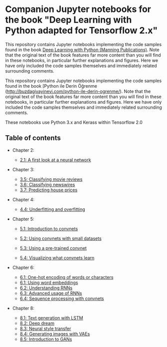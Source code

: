 # Companion Jupyter notebooks for the book "Deep Learning with Python adapted for Tensorflow 2.x"

This repository contains Jupyter notebooks implementing the code samples found in the book [Deep Learning with Python (Manning Publications)](https://www.manning.com/books/deep-learning-with-python?a_aid=keras&a_bid=76564dff). Note that the original text of the book features far more content than you will find in these notebooks, in particular further explanations and figures. Here we have only included the code samples themselves and immediately related surrounding comments.

This repository contains Jupyter notebooks implementing the code samples found in the book [Python ile Derin Öğrenme (http://buzdagiyayinevi.com/python-ile-derin-ogrenme/). Note that the original text of the book features far more content than you will find in these notebooks, in particular further explanations and figures. Here we have only included the code samples themselves and immediately related surrounding comments.


These notebooks use Python 3.x and Kerass within Tensorflow 2.0 

## Table of contents

* Chapter 2:
    * [2.1: A first look at a neural network](https://nbviewer.jupyter.org/github/birolkuyumcu/deep-learning-with-python-notebooks-tf2.x/blob/master/2.1-a-first-look-at-a-neural-network.ipynb)
* Chapter 3:
    * [3.5: Classifying movie reviews](https://nbviewer.jupyter.org/github/birolkuyumcu/deep-learning-with-python-notebooks-tf2.x/blob/master/3.5-classifying-movie-reviews.ipynb)
    * [3.6: Classifying newswires](https://nbviewer.jupyter.org/github/birolkuyumcu/deep-learning-with-python-notebooks-tf2.x/blob/master/3.6-classifying-newswires.ipynb)
    * [3.7: Predicting house prices](https://nbviewer.jupyter.org/github/birolkuyumcu/deep-learning-with-python-notebooks-tf2.x/blob/master/3.7-predicting-house-prices.ipynb)

* Chapter 4:
    * [4.4: Underfitting and overfitting](https://nbviewer.jupyter.org/github/birolkuyumcu/deep-learning-with-python-notebooks-tf2.x/blob/master/4.4-overfitting-and-underfitting.ipynb)

* Chapter 5:
    * [5.1: Introduction to convnets](https://nbviewer.jupyter.org/github/birolkuyumcu/deep-learning-with-python-notebooks-tf2.x/blob/master/5.1-introduction-to-convnets.ipynb)

    * [5.2: Using convnets with small datasets](https://nbviewer.jupyter.org/github/birolkuyumcu/deep-learning-with-python-notebooks-tf2.x/blob/master/5.2-using-convnets-with-small-datasets.ipynb)
    * [5.3: Using a pre-trained convnet]()
    * [5.4: Visualizing what convnets learn]()
* Chapter 6:
    * [6.1: One-hot encoding of words or characters]()
    * [6.1: Using word embeddings]()
    * [6.2: Understanding RNNs]()
    * [6.3: Advanced usage of RNNs]()
    * [6.4: Sequence processing with convnets]()
* Chapter 8:
    * [8.1: Text generation with LSTM]()
    * [8.2: Deep dream]()
    * [8.3: Neural style transfer]()
    * [8.4: Generating images with VAEs]()
    * [8.5: Introduction to GANs]()

